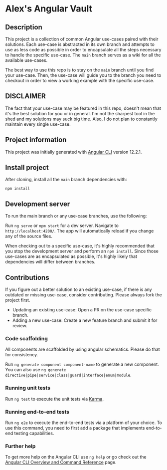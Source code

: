 # Alex's Angular Vault

## Description

This project is a collection of common Angular use-cases paired with their solutions. Each use-case is abstracted in its own branch and attempts to use as less code as possible in order to encapsulate all the steps necessary to handle the specific use-case. The `main` branch serves as a wiki for all the available use-cases.

The best way to use this repo is to stay on the `main` branch until you find your use-case. Then, the use-case will guide you to the branch you need to checkout in order to view a working example with the specific use-case.

## DISCLAIMER

The fact that your use-case may be featured in this repo, doesn't mean that it's the best solution for you or in general. I'm not the sharpest tool in the shed and my solutions may suck big time. Also, I do not plan to constantly maintain every single use-case.

## Project information

This project was initially generated with [Angular CLI](https://github.com/angular/angular-cli) version 12.2.1.

## Install project

After cloning, install all the `main` branch dependencies with:

`npm install`

## Development server

To run the main branch or any use-case branches, use the following:

Run `ng serve` or `npm start` for a dev server. Navigate to `http://localhost:4200/`. The app will automatically reload if you change any of the source files.

When checking out to a specific use-case, it's highly recommended that you stop the development server and perform an `npm install`. Since those use-cases are as encapsulated as possible, it's highly likely that dependencies will differ between branches.

## Contributions

If you figure out a better solution to an existing use-case, if there is any outdated or missing use-case, consider contributing. Please always fork the project first.

- Updating an existing use-case: Open a PR on the use-case specific branch.
- Adding a new use-case: Create a new feature branch and submit it for review.

### Code scaffolding

All components are scaffolded by using angular schematics. Please do that for consistency.

Run `ng generate component component-name` to generate a new component. You can also use `ng generate directive|pipe|service|class|guard|interface|enum|module`.

### Running unit tests

Run `ng test` to execute the unit tests via [Karma](https://karma-runner.github.io).

### Running end-to-end tests

Run `ng e2e` to execute the end-to-end tests via a platform of your choice. To use this command, you need to first add a package that implements end-to-end testing capabilities.

### Further help

To get more help on the Angular CLI use `ng help` or go check out the [Angular CLI Overview and Command Reference](https://angular.io/cli) page.
